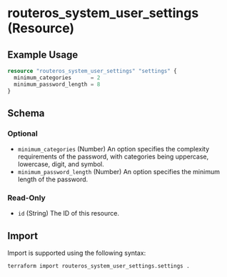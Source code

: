 # routeros_system_user_settings (Resource)


## Example Usage
```terraform
resource "routeros_system_user_settings" "settings" {
  minimum_categories      = 2
  minimum_password_length = 8
}
```

<!-- schema generated by tfplugindocs -->
## Schema

### Optional

- `minimum_categories` (Number) An option specifies the complexity requirements of the password, with categories being uppercase, lowercase, digit, and symbol.
- `minimum_password_length` (Number) An option specifies the minimum length of the password.

### Read-Only

- `id` (String) The ID of this resource.

## Import
Import is supported using the following syntax:
```shell
terraform import routeros_system_user_settings.settings .
```
